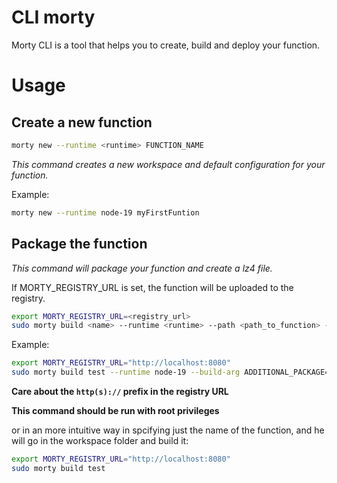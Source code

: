 # CLI morty

Morty CLI is a tool that helps you to create, build and deploy your function.

# Usage

## Create a new function

```bash
morty new --runtime <runtime> FUNCTION_NAME
```

_This command creates a new workspace and default configuration for your function._

Example:

```bash
morty new --runtime node-19 myFirstFuntion
```

## Package the function

_This command will package your function and create a lz4 file._

If MORTY_REGISTRY_URL is set, the function will be uploaded to the registry.

```bash
export MORTY_REGISTRY_URL=<registry_url>
sudo morty build <name> --runtime <runtime> --path <path_to_function> --build-arg [build_arg]
```

Example:

```bash
export MORTY_REGISTRY_URL="http://localhost:8080"
sudo morty build test --runtime node-19 --build-arg ADDITIONAL_PACKAGE="iputils curl" --build-arg TARGETPLATFORM="linux/amd64" --path ./function
```

**Care about the `http(s)://` prefix in the registry URL**

**This command should be run with root privileges**

or in an more intuitive way in spcifying just the name of the function, and he will go in the workspace folder and build it:

```bash
export MORTY_REGISTRY_URL="http://localhost:8080"
sudo morty build test
```